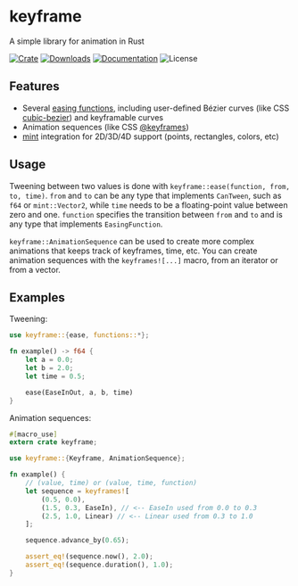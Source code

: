 # keyframe

A simple library for animation in Rust

[![Crate](https://img.shields.io/crates/v/keyframe.svg)](https://crates.io/crates/keyframe)
[![Downloads](https://img.shields.io/crates/d/keyframe.svg)](https://crates.io/crates/keyframe)
[![Documentation](https://docs.rs/keyframe/badge.svg)](https://docs.rs/keyframe)
![License](https://img.shields.io/crates/l/keyframe.svg)

## Features

* Several [easing functions](https://easings.net/en), including user-defined Bézier curves (like CSS [cubic-bezier](https://www.w3.org/TR/css-easing-1/#cubic-bezier-easing-functions)) and keyframable curves
* Animation sequences (like CSS [@keyframes](https://developer.mozilla.org/en-US/docs/Web/CSS/@keyframes))
* [mint](https://github.com/kvark/mint) integration for 2D/3D/4D support (points, rectangles, colors, etc)

## Usage

Tweening between two values is done with `keyframe::ease(function, from, to, time)`. `from` and `to` can be any type that implements `CanTween`, such as `f64` or `mint::Vector2`, while `time` needs to be a floating-point value between zero and one. `function` specifies the transition between `from` and `to` and is any type that implements `EasingFunction`.

`keyframe::AnimationSequence` can be used to create more complex animations that keeps track of keyframes, time, etc. You can create animation sequences with the `keyframes![...]` macro, from an iterator or from a vector.

## Examples

Tweening:

```rust
use keyframe::{ease, functions::*};

fn example() -> f64 {
    let a = 0.0;
    let b = 2.0;
    let time = 0.5;

    ease(EaseInOut, a, b, time)
}
```

Animation sequences:

```rust 
#[macro_use]
extern crate keyframe;

use keyframe::{Keyframe, AnimationSequence};

fn example() {
    // (value, time) or (value, time, function)
    let sequence = keyframes![
        (0.5, 0.0), 
        (1.5, 0.3, EaseIn), // <-- EaseIn used from 0.0 to 0.3
        (2.5, 1.0, Linear) // <-- Linear used from 0.3 to 1.0
    ];

    sequence.advance_by(0.65);

    assert_eq!(sequence.now(), 2.0);
    assert_eq!(sequence.duration(), 1.0);
}
```